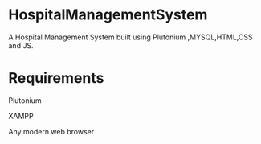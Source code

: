 # HospitalManagementSystem
A Hospital Management System built using Plutonium ,MYSQL,HTML,CSS and JS.

# Requirements
  Plutonium
  
  XAMPP
  
  Any modern web browser
